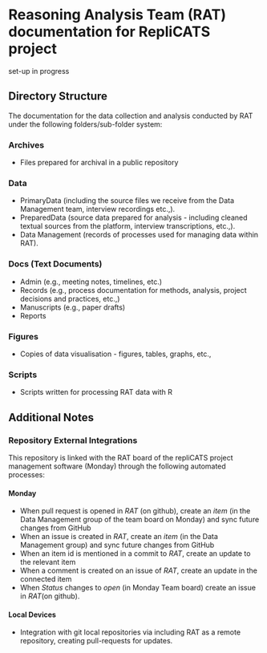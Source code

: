 # Reasoning Analysis Team (RAT) documentation for RepliCATS project

set-up in progress

## Directory Structure

The documentation for the data collection and analysis conducted by RAT under the following folders/sub-folder system:

### Archives

- Files prepared for archival in a public repository

### Data

- PrimaryData (including the source files we receive from the Data Management team, interview recordings etc.,).
- PreparedData (source data prepared for analysis - including cleaned textual sources from the platform, interview transcriptions, etc.,).
- Data Management (records of processes used for managing data within RAT).

### Docs (Text Documents)

- Admin (e.g., meeting notes, timelines, etc.)
- Records (e.g., process documentation for methods, analysis, project decisions and practices, etc.,)
- Manuscripts (e.g., paper drafts)
- Reports

### Figures

- Copies of data visualisation - figures, tables, graphs, etc.,

### Scripts

- Scripts written for processing RAT data with R

## Additional Notes

### Repository External Integrations

This repository is linked with the RAT board of the repliCATS project management software (Monday) through the following automated processes:

#### Monday

- When pull request is opened in _RAT_ (on github), create an _item_ (in the Data Management group of the team board on Monday) and sync future changes from GitHub
- When an issue is created in _RAT_, create an _item_ (in the Data Management group) and sync future changes from GitHub
- When an item id is mentioned in a commit to _RAT_, create an update to the relevant item
- When a comment is created on an issue of _RAT_, create an update in the connected item
- When _Status_ changes to _open_ (in Monday Team board) create an issue in _RAT_(on github).

#### Local Devices

- Integration with git local repositories via including RAT as a remote repository, creating pull-requests for updates.
